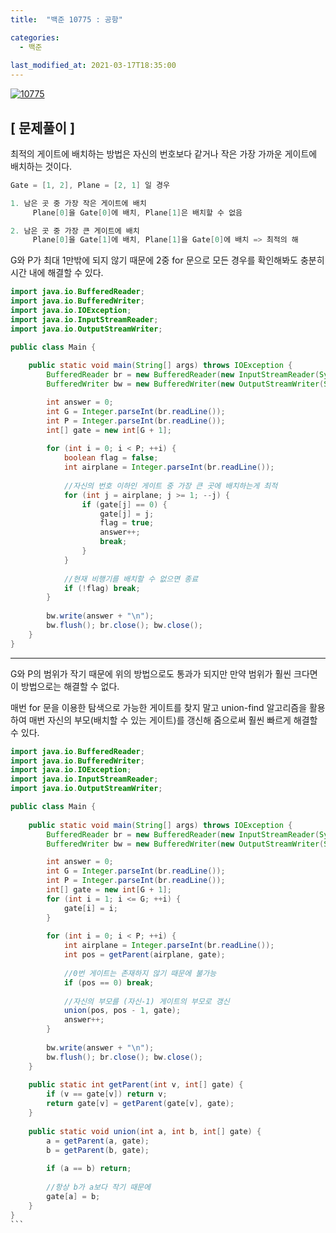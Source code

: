 ```yaml
---
title:  "백준 10775 : 공항"

categories:
  - 백준
  
last_modified_at: 2021-03-17T18:35:00
---
```


[![10775](https://user-images.githubusercontent.com/53072057/111415563-83d13e00-8725-11eb-99cf-729f3ba214b8.JPG)](https://www.acmicpc.net/problem/10775)  

<h2>[ 문제풀이 ]</h2>  
최적의 게이트에 배치하는 방법은 자신의 번호보다 같거나 작은 가장 가까운 게이트에 배치하는 것이다.  

```java
Gate = [1, 2], Plane = [2, 1] 일 경우

1. 남은 곳 중 가장 작은 게이트에 배치
     Plane[0]을 Gate[0]에 배치, Plane[1]은 배치할 수 없음

2. 남은 곳 중 가장 큰 게이트에 배치
     Plane[0]을 Gate[1]에 배치, Plane[1]을 Gate[0]에 배치 => 최적의 해
```

G와 P가 최대 1만밖에 되지 않기 때문에 2중 for 문으로 모든 경우를 확인해봐도 충분히 시간 내에 해결할 수 있다.  

```java
import java.io.BufferedReader;
import java.io.BufferedWriter;
import java.io.IOException;
import java.io.InputStreamReader;
import java.io.OutputStreamWriter;

public class Main {
	
	public static void main(String[] args) throws IOException {
		BufferedReader br = new BufferedReader(new InputStreamReader(System.in));
    	BufferedWriter bw = new BufferedWriter(new OutputStreamWriter(System.out));

    	int answer = 0;
    	int G = Integer.parseInt(br.readLine());
    	int P = Integer.parseInt(br.readLine());
    	int[] gate = new int[G + 1];
    	
    	for (int i = 0; i < P; ++i) {
    		boolean flag = false;
    		int airplane = Integer.parseInt(br.readLine());
    		
    		//자신의 번호 이하인 게이트 중 가장 큰 곳에 배치하는게 최적
    		for (int j = airplane; j >= 1; --j) {
    			if (gate[j] == 0) {
    				gate[j] = j;
    				flag = true;
    				answer++;
    				break;
    			}
    		}
    		
    		//현재 비행기를 배치할 수 없으면 종료
    		if (!flag) break;
    	}
    	
    	bw.write(answer + "\n");
    	bw.flush(); br.close(); bw.close();
	}
}
```

*****

G와 P의 범위가 작기 때문에 위의 방법으로도 통과가 되지만 만약 범위가 훨씬 크다면 이 방법으로는 해결할 수 없다.  

매번 for 문을 이용한 탐색으로 가능한 게이트를 찾지 말고 union-find 알고리즘을 활용하여 매번 자신의 부모(배치할 수 있는 게이트)를 갱신해 줌으로써 훨씬 빠르게 해결할 수 있다.  

```java
import java.io.BufferedReader;
import java.io.BufferedWriter;
import java.io.IOException;
import java.io.InputStreamReader;
import java.io.OutputStreamWriter;

public class Main {
	
	public static void main(String[] args) throws IOException {
		BufferedReader br = new BufferedReader(new InputStreamReader(System.in));
    	BufferedWriter bw = new BufferedWriter(new OutputStreamWriter(System.out));

    	int answer = 0;
    	int G = Integer.parseInt(br.readLine());
    	int P = Integer.parseInt(br.readLine());
    	int[] gate = new int[G + 1];
    	for (int i = 1; i <= G; ++i) {
    		gate[i] = i;
    	}
    	
    	for (int i = 0; i < P; ++i) {
    		int airplane = Integer.parseInt(br.readLine());
    		int pos = getParent(airplane, gate);
    		
    		//0번 게이트는 존재하지 않기 때문에 불가능
    		if (pos == 0) break;
    		
    		//자신의 부모를 (자신-1) 게이트의 부모로 갱신
    		union(pos, pos - 1, gate);
    		answer++; 
    	}
    	
    	bw.write(answer + "\n");
    	bw.flush(); br.close(); bw.close();
	}
	
	public static int getParent(int v, int[] gate) {
		if (v == gate[v]) return v;
		return gate[v] = getParent(gate[v], gate);
	}
	
	public static void union(int a, int b, int[] gate) {
		a = getParent(a, gate);
		b = getParent(b, gate);
		
		if (a == b) return;
		
		//항상 b가 a보다 작기 때문에
		gate[a] = b;
	}
}
​```


